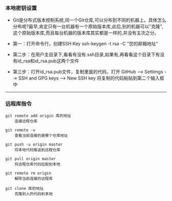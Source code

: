 ### 本地密钥设置

+ Git是分布式版本控制系统,同一个Git仓库,可以分布到不同的机器上。具体怎么分布呢?最早,肯定只有一台机器有一个原始版本库,此后,别的机器可以"克隆",这个原始版本库,而且每台机器的版本库其实都是一样的,并没有主次之分。

+ 第一：打开命令行，创建SSH Key
  	ssh-keygen -t rsa -C "您的邮箱地址"
  
+ 第二步：在用户主目录下,看看有没有.ssh目录,如果有,再看看这个目录下有没有id_rsa和id_rsa.pub这两个文件

+ 第三步：打开id_rsa.pub文件，复制里面的代码，打开 GitHub --> Settimgs --> SSH and GPG keys  --> New SSH key 将复制的代码粘贴到第二个输入框中

------



### 远程库指令

```
git remote add origin 库的地址
	连接远程仓库
	
git remote -v
	查看当前连接的是哪个仓库地址

git push -u origin master
	将本地代码推送到远程仓库

git pull origin master
	将远程仓库代码拉取到本地

git remote rm origin
	解除当前连接的远程库
	
git clone 库的地址
	克隆别人的代码到本地
```

